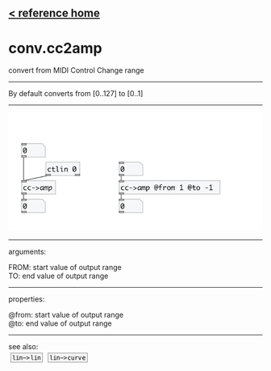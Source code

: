 [< reference home](index.html)
---

# conv.cc2amp


convert from MIDI Control Change range

---

By default converts from [0..127] to [0..1]
<br>


---


![example](examples/conv.cc2amp-example.jpg)

---
arguments:

FROM: start value of output range<br>
TO: end value of output range<br>

---
properties:

@from: start value of output range<br>
@to: end value of output range<br>

---
see also:<br>
[![lin-&gt;lin](img/object_lin-&gt;lin.png)](lin->lin.html)
[![lin-&gt;curve](img/object_lin-&gt;curve.png)](lin->curve.html)
